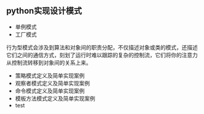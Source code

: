 ## python实现设计模式
- 单例模式
- 工厂模式

行为型模式会涉及到算法和对象间的职责分配，不仅描述对象或类的模式，还描述它们之间的通信方式，刻划了运行时难以跟踪的复杂的控制流，它们将你的注意力从控制流转移到对象间的关系上来。

- 策略模式定义及简单实现案例
- 观察者模式定义及简单实现案例
- 命令模式定义及简单实现案例
- 模板方法模式定义及简单实现案例
- test
